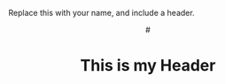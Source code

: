 Replace this with your name, and include a header.
<header>
#  <h1>This is my Header</h1>
</header>
